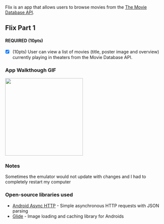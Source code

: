 
Flix is an app that allows users to browse movies from the [The Movie Database API](http://docs.themoviedb.apiary.io/#).


## Flix Part 1


#### REQUIRED (10pts)
- [x] (10pts) User can view a list of movies (title, poster image and overview) currently playing in theaters from the Movie Database API.


### App Walkthough GIF

<img src="https://i.imgur.com/7o9HihI.gif" width=250><br>


### Notes
Sometimes the emulator would not update with changes and I had to completely restart my computer

### Open-source libraries used

- [Android Async HTTP](https://github.com/codepath/CPAsyncHttpClient) - Simple asynchronous HTTP requests with JSON parsing
- [Glide](https://github.com/bumptech/glide) - Image loading and caching library for Androids
